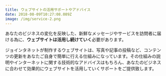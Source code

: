 ```yaml
---
title: ウェブサイトの活用サポートやアドバイス
date: 2018-08-09T10:27:08.089Z
image: /img/service-2.png
---
```


あなたのビジネスの変化を反映した、新鮮なメッセージやサービスを訪問者に届ける為に、**ウェブサイトは活用し続けていく**必要があります。

ジョインタネットが制作するウェブサイトは、写真や記事の投稿など、コンテンツの更新をあなたご自身で簡単に行える仕組みになっています。その仕組みの説明やインターネットに関する技術的なアドバイスはもちろん、あなたのビジネスに合わせて効果的にウェブサイトを活用していくサポートをご提供致します。
